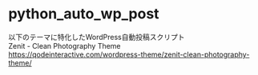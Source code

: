 # python_auto_wp_post
以下のテーマに特化したWordPress自動投稿スクリプト  
Zenit - Clean Photography Theme  
https://qodeinteractive.com/wordpress-theme/zenit-clean-photography-theme/

